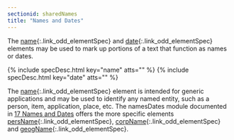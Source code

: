 ```yaml
---
sectionid: sharedNames
title: "Names and Dates"
---
```




The [name](/v3/elements/name.html){:.link_odd_elementSpec} and [date](/v3/elements/date.html){:.link_odd_elementSpec} elements may be used to
mark up portions of a text that function as names or dates.



{% include specDesc.html key="name" atts="" %}
{% include specDesc.html key="date" atts="" %}



The [name](/v3/elements/name.html){:.link_odd_elementSpec} element is intended for generic applications and may be
used to identify any named entity, such as a person, item, application, place, etc.
The
namesDates module documented in <a class="link_ptr" title="Names and Dates" href="/v3/guidelines/namesDates.html">17 Names and Dates</a> offers the more specific
elements [persName](/v3/elements/persName.html){:.link_odd_elementSpec}, [corpName](/v3/elements/corpName.html){:.link_odd_elementSpec} and [geogName](/v3/elements/geogName.html){:.link_odd_elementSpec}.

